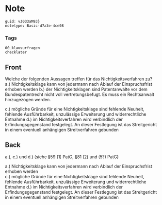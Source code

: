 # Note
```
guid: vJ033aM93}
notetype: Basic-d7a3e-4ce08
```

### Tags
```
00_klausurfragen
checklater
```

## Front
Welche der folgenden Aussagen treffen für das Nichtigkeitsverfahren
zu? a.) Nichtigkeitsklage kann von jedermann nach Ablauf der
Einspruchsfrist erhoben werden b.) der Nichtigkeitsklagen sind
Patentanwälte vor dem Bundespatentrecht nicht voll
vertretungsbefugt. Es muss ein Rechtsanwalt hinzugezogen werden.
<div>
  c.) mögliche Gründe für eine Nichtigkeitsklage sind fehlende
  Neuheit, fehlende Ausführbarkeit, unzulässige Erweiterung und
  widerrechtliche Entnahme d.) im Nichtigkeitsverfahren wird
  verbindlich der Erfindungsgegenstand festgelegt. An dieser
  Festlegung ist das Streitgericht in einem eventuell anhängigen
  Streitverfahren gebunden
</div>

## Back
a.), c.) und d.) (siehe §59 (1) PatG, §81 (2) und (5?) PatG)
<div>
  a.) Nichtigkeitsklage kann von jedermann nach Ablauf der
  Einspruchsfrist erhoben werden
  <div>
    c.) mögliche Gründe für eine Nichtigkeitsklage sind fehlende
    Neuheit, fehlende Ausführbarkeit, unzulässige Erweiterung und
    widerrechtliche Entnahme d.) im Nichtigkeitsverfahren wird
    verbindlich der Erfindungsgegenstand festgelegt. An dieser
    Festlegung ist das Streitgericht in einem eventuell anhängigen
    Streitverfahren gebunden
  </div>
</div>
